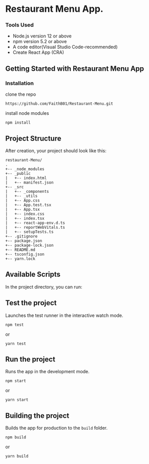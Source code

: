 # Restaurant Menu App.

### Tools Used

* Node.js version 12 or above
* npm version 5.2 or above
* A code editor(Visual Studio Code-recommended)
* Create React App (CRA)

## Getting Started with Restaurant Menu App

### Installation

clone the repo

```
https://github.com/FaithB01/Restaurant-Menu.git
```

install node modules
```
npm install
```

## Project Structure

After creation, your project should look like this:

```
restaurant-Menu/    
.
+-- _node_modules
+-- _public
|   +-- index.html
|   +-- manifest.json
+-- _src
|   +-- _components
|   +-- _utils
|   +-- App.css
|   +-- App.test.tsx
|   +-- App.tsx
|   +-- index.css
|   +-- index.tsx
|   +-- react-app-env.d.ts
|   +-- reportWebVitals.ts
|   +-- setupTests.ts
+-- .gitignore
+-- package.json
+-- package-lock.json
+-- README.md
+-- tsconfig.json
+-- yarn.lock
``` 
## Available Scripts

In the project directory, you can run:

## Test the project

Launches the test runner in the interactive watch mode.

```
npm test
```
or

```
yarn test
```

## Run the project

Runs the app in the development mode.

```
npm start
```
or

```
yarn start
```

## Building the project

Builds the app for production to the `build` folder.

```
npm build
```
or

```
yarn build
```

 



